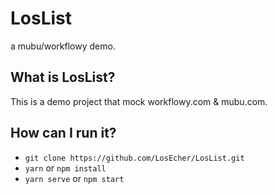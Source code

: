 # LosList
a mubu/workflowy demo.

## What is LosList?

This is a demo project that mock workflowy.com & mubu.com.

## How can I run it?

* `git clone https://github.com/LosEcher/LosList.git`
* `yarn` or `npm install`
* `yarn serve` or `npm start`